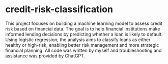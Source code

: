 # credit-risk-classification

This project focuses on building a machine learning model to assess credit risk based on financial data. The goal is to help financial institutions make informed lending decisions by predicting whether a loan is likely to default. Using logistic regression, the analysis aims to classify loans as either healthy or high-risk, enabling better risk management and more strategic financial planning. All code was written by myself and troubleshooting and assistance was provided by ChatGPT. 
